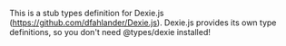 This is a stub types definition for Dexie.js (https://github.com/dfahlander/Dexie.js).
Dexie.js provides its own type definitions, so you don't need @types/dexie installed!